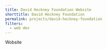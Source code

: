 ```yaml
---
title: David Hockney Foundation Website
shorttitle: David Hockney Foundation
permalink: projects/david-hockney-foundation
filters:
  - web dev
---
```


Wobsite
